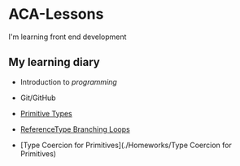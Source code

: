 # ACA-Lessons

I'm learning front end development

## My learning diary

- Introduction to _programming_

- Git/GitHub

- [Primitive Types](./Homeworks/PrimitiveTypes)

- [ReferenceType Branching Loops](./Homeworks/ReferenceType,Branching,Loops)

- [Type Coercion for Primitives](./Homeworks/Type Coercion for Primitives)
